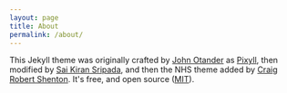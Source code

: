 ```yaml
---
layout: page
title: About
permalink: /about/
---
```


This Jekyll theme was originally crafted by [John Otander](http://johnotander.com) as [Pixyll](https://github.com/johno/pixyll), then modified by [Sai Kiran Sripada](https://www.saikiransripada.com/), and then the NHS theme added by [Craig Robert Shenton](https://github.com/craig-shenton). It's free, and open source ([MIT](http://opensource.org/licenses/MIT)).